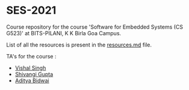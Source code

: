 # SES-2021

Course repository for the course 'Software for Embedded Systems (CS G523)' at BITS-PILANI, K K Birla Goa Campus.

List of all the resources is present in the [resources.md](https://github.com/adbidwai/SES-2021/blob/main/resources.md) file.

TA's for the course : 

 * [Vishal Singh](https://www.github.com/vishalbhsc)
 * [Shivangi Gupta](https//www.github.com/shivangixgupta) 
 * [Aditya Bidwai](https://www.github.com/adbidwai)
